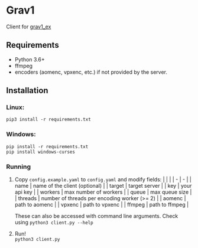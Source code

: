 # Grav1
Client for [grav1_ex](https://github.com/wwww-wwww/grav1_ex)

## Requirements
- Python 3.6+
- ffmpeg
- encoders (aomenc, vpxenc, etc.) if not provided by the server.

## Installation

### Linux:
```
pip3 install -r requirements.txt
```

### Windows:
```
pip install -r requirements.txt
pip install windows-curses
```

### Running
1. Copy `config.example.yaml` to `config.yaml` and modify fields:
    |  |  |
    | - | - | 
    | name | name of the client (optional) |
    | target | target server |
    | key | your api key |
    | workers | max number of workers |
    | queue | max queue size |
    | threads | number of threads per encoding worker (>= 2) |
    | aomenc | path to aomenc |
    | vpxenc | path to vpxenc |
    | ffmpeg | path to ffmpeg |

    These can also be accessed with command line arguments. Check using `python3 client.py --help`
2. Run!  
  `python3 client.py`